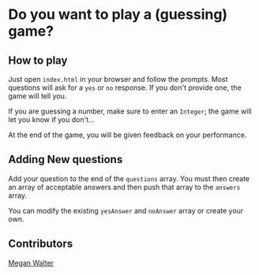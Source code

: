 # Do you want to play a (guessing) game?

## How to play

Just open `index.html` in your browser and follow the prompts. Most questions will ask for a `yes` or `no` response. If you don't provide one, the game will tell you.

If you are guessing a number, make sure to enter an `Integer`; the game will let you know if you don't...

At the end of the game, you will be given feedback on your performance.

## Adding New questions
Add your question to the end of the `questions` array.
You must then create an array of acceptable answers and then push that array to the `answers` array.

You can modify the existing `yesAnswer` and `noAnswer` array or create your own.

## Contributors

[Megan Walter](https//:github.com/meganwalter)
